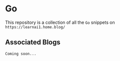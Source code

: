 # Go

This repository is a collection of all the `Go` snippets on `https://learnai1.home.blog/`

## Associated Blogs

`Coming soon...`